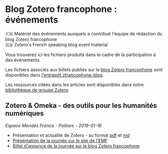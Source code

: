 # Blog Zotero francophone : événements

🇫🇷 Matériel des événements auxquels a contribué l'équipe de rédaction du blog Zotero francophone   
🇬🇧 Zotero's French speaking blog event material

Vous trouverez ici les fichiers produits dans le cadre de la participation à des événements.

Les fichiers associés aux billets publiés sur le [blog Zotero francophone](https://zotero.hypotheses.org) sont disponibles dans [l'entrepôt zfrancophone-blog](https://github.com/zfrancophone/zfrancophone-blog). 

Les ressources citées dans les articles sont disponibles dans notre [bibliothèque de groupe Zotero](https://www.zotero.org/groups/2233096/zfrancophone).

## Zotero & Omeka - des outils pour les humanités numériques
_Espace Mendès France - Poitiers - 2019-01-16_
* Présentation et actualité de Zotero - au format [pdf](https://github.com/zfrancophone/zfrancophone-evenements/blob/master/2019_01_poitiers/2019_01_zotero_emf.pdf) et [md](https://github.com/zfrancophone/zfrancophone-evenements/blob/master/2019_01_poitiers/2019_01_zotero_emf.md)
* [Présentation de la journée sur le site de l'EMF](https://emf.fr/ec3_event/des-outils-pour-les-humanites-numeriques/)
* [Billet d'annonce de la journée sur le blog Zotero francophone](https://zotero.hypotheses.org/2685)
